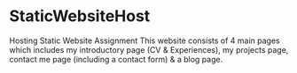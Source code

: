 # StaticWebsiteHost
Hosting Static Website Assignment
This website consists of 4 main pages which includes my introductory page (CV & Experiences), my projects page, contact me page (including a contact form) & a blog page.
